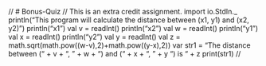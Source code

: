 // # Bonus-Quiz
// This is an extra credit assignment.
import io.StdIn._
println(“This program will calculate the distance between (x1, y1) and (x2, y2)”)
println(“x1”)
val v = readInt()
println(“x2”)
val w = readInt()
println(“y1”)
val x = readInt()
println(“y2”)
val y = readInt()
val z = math.sqrt(math.pow((w-v),2)+math.pow((y-x),2))
var str1 = “The distance between (“ + v + “, ” + w + “) and (“ + x + “, ” + y “) is “ + z
print(str1) //
